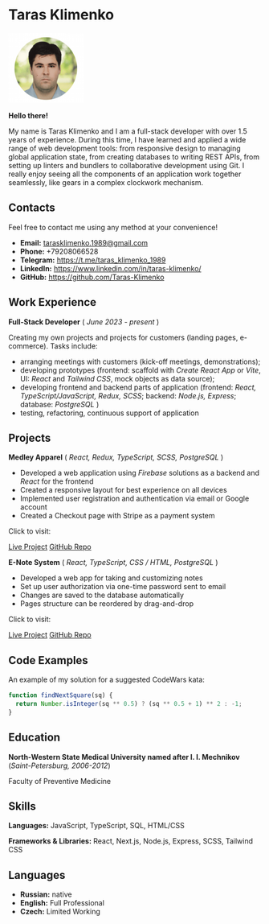 # Taras Klimenko

![Profile picture](assets/img/profile-pic.png)

**Hello there!**

My name is Taras Klimenko and I am a full-stack developer with over 1.5 years of experience. During this time, I have learned and applied a wide range of web development tools: from responsive design to managing global application state, from creating databases to writing REST APIs, from setting up linters and bundlers to collaborative development using Git. I really enjoy seeing all the components of an application work together seamlessly, like gears in a complex clockwork mechanism.

## Contacts

Feel free to contact me using any method at your convenience!

- **Email:** tarasklimenko.1989@gmail.com
- **Phone:** +79208066528
- **Telegram:** https://t.me/taras_klimenko_1989
- **LinkedIn:** https://www.linkedin.com/in/taras-klimenko/
- **GitHub:** https://github.com/Taras-Klimenko

## Work Experience

**Full-Stack Developer** ( _June 2023 - present_ )

Creating my own projects and projects for customers (landing pages, e-commerce). Tasks include:

- arranging meetings with customers (kick-off meetings, demonstrations);
- developing prototypes (frontend: scaffold with _Create React App_ or _Vite_, UI: _React_ and _Tailwind CSS_, mock objects as data source);
- developing frontend and backend parts of application (frontend: _React, TypeScript/JavaScript, Redux, SCSS_; backend: _Node.js, Express_; database: _PostgreSQL_ )
- testing, refactoring, continuous support of application

## Projects

**Medley Apparel** ( _React, Redux, TypeScript, SCSS, PostgreSQL_ )

- Developed a web application using _Firebase_ solutions as a backend and _React_ for the frontend
- Created a responsive layout for best experience on all devices
- Implemented user registration and authentication via email or Google account
- Created a Checkout page with Stripe as a payment system

Click to visit:

[Live Project](https://medley-apparel.netlify.app/)
[GitHub Repo](https://github.com/Taras-Klimenko/medley-apparel)

**E-Note System** ( _React, TypeScript, CSS / HTML, PostgreSQL_ )

- Developed a web app for taking and customizing notes
- Set up user authorization via one-time password sent to email
- Changes are saved to the database automatically
- Pages structure can be reordered by drag-and-drop

Click to visit:

[Live Project](https://moonlit-conkies-e288a8.netlify.app/)
[GitHub Repo](https://github.com/Taras-Klimenko/e-note-taking-system)

## Code Examples

An example of my solution for a suggested CodeWars kata:

```javascript
function findNextSquare(sq) {
  return Number.isInteger(sq ** 0.5) ? (sq ** 0.5 + 1) ** 2 : -1;
}
```

## Education

**North-Western State Medical University named after I. I. Mechnikov** (_Saint-Petersburg, 2006-2012_)

Faculty of Preventive Medicine

## Skills

**Languages:** JavaScript, TypeScript, SQL, HTML/CSS

**Frameworks & Libraries:** React, Next.js, Node.js, Express, SCSS, Tailwind CSS

## Languages

- **Russian:** native
- **English:** Full Professional
- **Czech:** Limited Working
